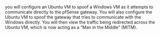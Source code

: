 you will configure an Ubuntu VM to spoof a Windows VM as it attempts to communicate directly to the pfSense gateway. You will also configure the
Ubuntu VM to spoof the gateway that tries to communicate with the Windows directly. You will then view the traffic being redirected across the
Ubuntu VM, which is now acting as a “Man in the Middle” (MITM).
